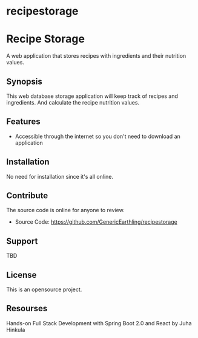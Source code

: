 # recipestorage

Recipe Storage
============
A web application that stores recipes with ingredients and their nutrition values.


Synopsis
--------
This web database storage application will keep track of recipes and ingredients. And calculate the recipe nutrition values. 


Features
--------
- Accessible through the internet so you don't need to download an application


Installation
------------
No need for installation since it's all online.


Contribute
----------
The source code is online for anyone to review. 
- Source Code: https://github.com/GenericEarthling/recipestorage


Support
-------
TBD


License
-------
This is an opensource project.


Resourses
---------
Hands-on Full Stack Development with Spring Boot 2.0 and React by Juha Hinkula
